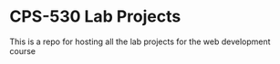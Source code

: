 # CPS-530 Lab Projects

This is a repo for hosting all the lab projects for the web development course
